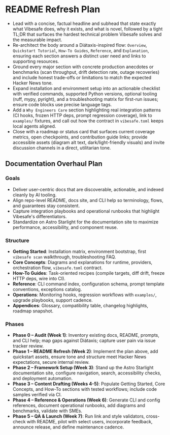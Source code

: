 # README Refresh Plan
- Lead with a concise, factual headline and subhead that state exactly what Vibesafe does, why it exists, and what is novel, followed by a tight TL;DR that surfaces the hardest technical problem Vibesafe solves and the measurable impact.
- Re-architect the body around a Diátaxis-inspired flow: `Overview`, `Quickstart Tutorial`, `How-To Guides`, `Reference`, and `Explanation`, ensuring each section answers a distinct user need and links to supporting resources.
- Ground every major section with concrete production anecdotes or benchmarks (scan throughput, drift detection rate, outage recoveries) and include honest trade-offs or limitations to match the expected Hacker News tone.
- Expand installation and environment setup into an actionable checklist with verified commands, supported Python versions, optional tooling (ruff, mypy, pyright), and a troubleshooting matrix for first-run issues; ensure code blocks use precise language tags.
- Add a `Why Engineers Care` section highlighting real integration patterns (CI hooks, frozen HTTP deps, prompt regression coverage), link to `examples/` fixtures, and call out how the contract in `vibesafe.toml` keeps local agents aligned.
- Close with a roadmap or status card that surfaces current coverage metrics, open checkpoints, and contribution guide links; provide accessible assets (diagram alt text, dark/light-friendly visuals) and invite discussion channels in a direct, utilitarian tone.

## Documentation Overhaul Plan

### Goals
- Deliver user-centric docs that are discoverable, actionable, and indexed cleanly by AI tooling.
- Align repo-level README, docs site, and CLI help so terminology, flows, and guarantees stay consistent.
- Capture integration playbooks and operational runbooks that highlight Vibesafe's differentiators.
- Standardize on Astro Starlight for the documentation site to maximize performance, accessibility, and component reuse.

### Structure
- **Getting Started**: Installation matrix, environment bootstrap, first `vibesafe scan` walkthrough, troubleshooting FAQ.
- **Core Concepts**: Diagrams and explanations for runtime, providers, orchestration flow, `vibesafe.toml` contract.
- **How-To Guides**: Task-oriented recipes (compile targets, diff drift, freeze HTTP deps, wire into CI).
- **Reference**: CLI command index, configuration schema, prompt template conventions, exceptions catalog.
- **Operations**: Monitoring hooks, regression workflows with `examples/`, upgrade playbooks, support cadence.
- **Appendices**: Glossary, compatibility table, changelog highlights, roadmap snapshot.

### Phases
- **Phase 0 – Audit (Week 1)**: Inventory existing docs, README, prompts, and CLI help; map gaps against Diátaxis; capture user pain via issue tracker review.
- **Phase 1 – README Refresh (Week 2)**: Implement the plan above, add quickstart assets, ensure tone and structure meet Hacker News expectations, secure internal review.
- **Phase 2 – Framework Setup (Week 3)**: Stand up the Astro Starlight documentation site, configure navigation, search, accessibility checks, and deployment automation.
- **Phase 3 – Content Drafting (Weeks 4-5)**: Populate Getting Started, Core Concepts, and How-To sections with tested workflows; include code samples verified via CI.
- **Phase 4 – Reference & Operations (Week 6)**: Generate CLI and config references, document operational runbooks, add diagrams and benchmarks, validate with SMEs.
- **Phase 5 – QA & Launch (Week 7)**: Run link and style validators, cross-check with README, pilot with select users, incorporate feedback, announce release, and define maintenance cadence.
